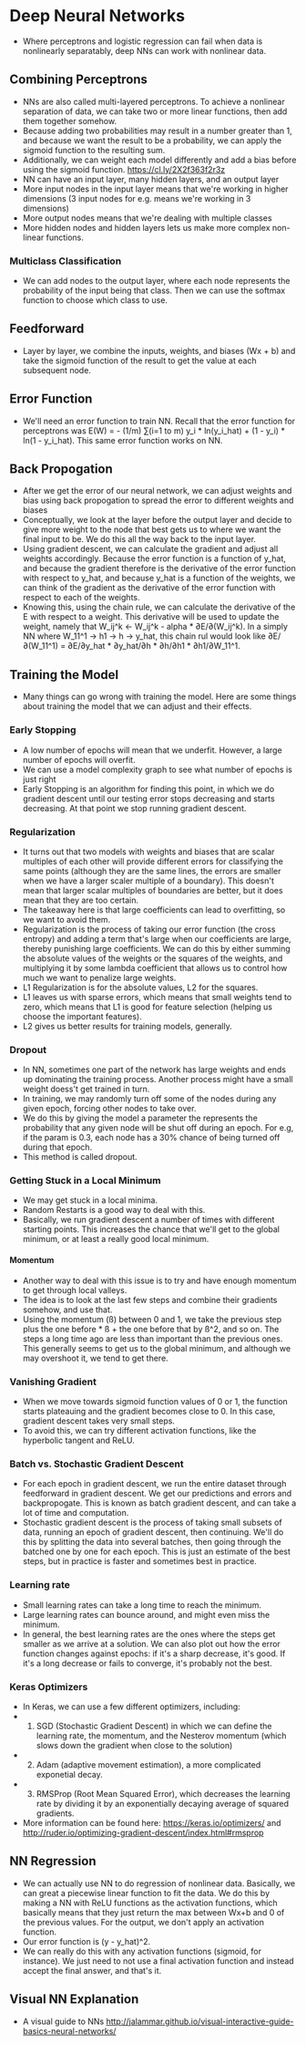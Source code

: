 # Deep Neural Networks
- Where perceptrons and logistic regression can fail when data is nonlinearly separatably, deep NNs can work with nonlinear data.

## Combining Perceptrons
- NNs are also called multi-layered perceptrons. To achieve a nonlinear separation of data, we can take two or more linear functions, then add them together somehow.
- Because adding two probabilities may result in a number greater than 1, and because we want the result to be a probability, we can apply the sigmoid function to the resulting sum.
- Additionally, we can weight each model differently and add a bias before using the sigmoid function. https://cl.ly/2X2f363f2r3z
- NN can have an input layer, many hidden layers, and an output layer
- More input nodes in the input layer means that we're working in higher dimensions (3 input nodes for e.g. means we're working in 3 dimensions)
- More output nodes means that we're dealing with multiple classes
- More hidden nodes and hidden layers lets us make more complex non-linear functions.

### Multiclass Classification
- We can add nodes to the output layer, where each node represents the probability of the input being that class. Then we can use the softmax function to choose which class to use.

## Feedforward
- Layer by layer, we combine the inputs, weights, and biases (Wx + b) and take the sigmoid function of the result to get the value at each subsequent node. 

## Error Function
- We'll need an error function to train NN. Recall that the error function for perceptrons was E(W) = - (1/m) ∑(i=1 to m) y_i * ln(y_i_hat) + (1 - y_i) * ln(1 - y_i_hat). This same error function works on NN.

## Back Propogation
- After we get the error of our neural network, we can adjust weights and bias using back propogation to spread the error to different weights and biases
- Conceptually, we look at the layer before the output layer and decide to give more weight to the node that best gets us to where we want the final input to be. We do this all the way back to the input layer.
- Using gradient descent, we can calculate the gradient and adjust all weights accordingly. Because the error function is a function of y_hat, and because the gradient therefore is the derivative of the error function with respect to y_hat, and because y_hat is a function of the weights, we can think of the gradient as the derivative of the error function with respect to each of the weights.
- Knowing this, using the chain rule, we can calculate the derivative of the E with respect to a weight. This derivative will be used to update the weight, namely that W_ij^k <- W_ij^k - alpha * ∂E/∂(W_ij^k). In a simply NN where W_11^1 -> h1 -> h -> y_hat, this chain rul would look like ∂E/∂(W_11^1) = ∂E/∂y_hat * ∂y_hat/∂h * ∂h/∂h1 * ∂h1/∂W_11^1.

## Training the Model
- Many things can go wrong with training the model. Here are some things about training the model that we can adjust and their effects.

### Early Stopping
- A low number of epochs will mean that we underfit. However, a large number of epochs will overfit.
- We can use a model complexity graph to see what number of epochs is just right
- Early Stopping is an algorithm for finding this point, in which we do gradient descent until our testing error stops decreasing and starts decreasing. At that point we stop running gradient descent.

### Regularization
- It turns out that two models with weights and biases that are scalar multiples of each other will provide different errors for classifying the same points (although they are the same lines, the errors are smaller when we have a larger scaler multiple of a boundary). This doesn't mean that larger scalar multiples of boundaries are better, but it does mean that they are too certain.
- The takeaway here is that large coefficients can lead to overfitting, so we want to avoid them.
- Regularization is the process of taking our error function (the cross entropy) and adding a term that's large when our coefficients are large, thereby punishing large coefficients. We can do this by either summing the absolute values of the weights or the squares of the weights, and multiplying it by some lambda coefficient that allows us to control how much we want to penalize large weights. 
- L1 Regularization is for the absolute values, L2 for the squares.
- L1 leaves us with sparse errors, which means that small weights tend to zero, which means that L1 is good for feature selection (helping us choose the important features).
- L2 gives us better results for training models, generally.

### Dropout
- In NN, sometimes one part of the network has large weights and ends up dominating the training process. Another process might have a small weight doess't get trained in turn.
- In training, we may randomly turn off some of the nodes during any given epoch, forcing other nodes to take over.
- We do this by giving the model a parameter the represents the probability that any given node will be shut off during an epoch. For e.g, if the param is 0.3, each node has a 30% chance of being turned off during that epoch.
- This method is called dropout.

### Getting Stuck in a Local Minimum
- We may get stuck in a local minima. 
- Random Restarts is a good way to deal with this.
- Basically, we run gradient descent a number of times with different starting points. This increases the chance that we'll get to the global minimum, or at least a really good local minimum.

#### Momentum
- Another way to deal with this issue is to try and have enough momentum to get through local valleys.
- The idea is to look at the last few steps and combine their gradients somehow, and use that.
- Using the momentum (ß) between 0 and 1, we take the previous step plus the one before * ß + the one before that by ß^2, and so on. The steps a long time ago are less than important than the previous ones. This generally seems to get us to the global minimum, and although we may overshoot it, we tend to get there.

### Vanishing Gradient
- When we move towards sigmoid function values of 0 or 1, the function starts plateauing and the gradient becomes close to 0. In this case, gradient descent takes very small steps.
- To avoid this, we can try different activation functions, like the hyperbolic tangent and ReLU.

### Batch vs. Stochastic Gradient Descent
- For each epoch in gradient descent, we run the entire dataset through feedforward in gradient descent. We get our predictions and errors and backpropogate. This is known as batch gradient descent, and can take a lot of time and computation.
- Stochastic gradient descent is the process of taking small subsets of data, running an epoch of gradient descent, then continuing. We'll do this by splitting the data into several batches, then going through the batched one by one for each epoch. This is just an estimate of the best steps, but in practice is faster and sometimes best in practice.

### Learning rate
- Small learning rates can take a long time to reach the minimum.
- Large learning rates can bounce around, and might even miss the minimum.
- In general, the best learning rates are the ones where the steps get smaller as we arrive at a solution. We can also plot out how the error function changes against epochs: if it's a sharp decrease, it's good. If it's a long decrease or fails to converge, it's probably not the best.

### Keras Optimizers
- In Keras, we can use a few different optimizers, including:
- 1) SGD (Stochastic Gradient Descent) in which we can define the learning rate, the momentum, and the Nesterov momentum (which slows down the gradient when close to the solution)
- 2) Adam (adaptive movement estimation), a more complicated exponetial decay.
- 3) RMSProp (Root Mean Squared Error), which decreases the learning rate by dividing it by an exponentially decaying average of squared gradients.
- More information can be found here: https://keras.io/optimizers/ and http://ruder.io/optimizing-gradient-descent/index.html#rmsprop

## NN Regression
- We can actually use NN to do regression of nonlinear data. Basically, we can great a piecewise linear function to fit the data. We do this by making a NN with ReLU functions as the activation functions, which basically means that they just return the max between Wx+b and 0 of the previous values. For the output, we don't apply an activation function.
- Our error function is (y - y_hat)^2.
- We can really do this with any activation functions (sigmoid, for instance). We just need to not use a final activation function and instead accept the final answer, and that's it.

## Visual NN Explanation
- A visual guide to NNs http://jalammar.github.io/visual-interactive-guide-basics-neural-networks/


